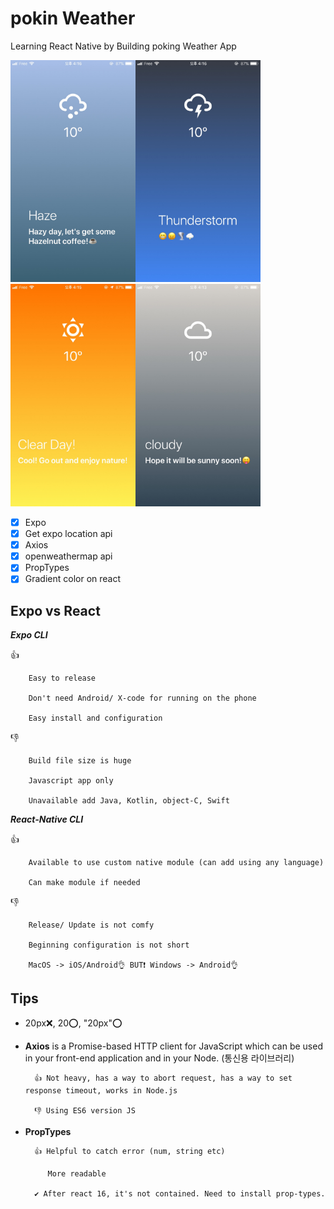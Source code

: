 # pokin Weather

Learning React Native by Building poking Weather App

<img src="https://github.com/HUIWON-RHO/pokin-weather/blob/master/images/weather1.jpg" width ="200"><img src="https://github.com/HUIWON-RHO/pokin-weather/blob/master/images/weather2.jpg" width ="200"><img src="https://github.com/HUIWON-RHO/pokin-weather/blob/master/images/weather3.jpg" width ="200"><img src="https://github.com/HUIWON-RHO/pokin-weather/blob/master/images/weather4.jpg" width ="200">

- [x] Expo
- [x] Get expo location api
- [x] Axios
- [x] openweathermap api
- [x] PropTypes
- [x] Gradient color on react

## Expo vs React

**_Expo CLI_**

👍

        Easy to release

        Don't need Android/ X-code for running on the phone

        Easy install and configuration

👎

        Build file size is huge

        Javascript app only

        Unavailable add Java, Kotlin, object-C, Swift

**_React-Native CLI_**

👍

        Available to use custom native module (can add using any language)

        Can make module if needed

👎

        Release/ Update is not comfy

        Beginning configuration is not short

        MacOS -> iOS/Android👌 BUT❗ Windows -> Android👌

## Tips

- 20px❌, 20⭕, "20px"⭕

- **Axios** is a Promise-based HTTP client for JavaScript which can be used in your front-end application and in your Node. (통신용 라이브러리)

        👍 Not heavy, has a way to abort request, has a way to set response timeout, works in Node.js

        👎 Using ES6 version JS

- **PropTypes**

        👍 Helpful to catch error (num, string etc)

           More readable

        ✔ After react 16, it's not contained. Need to install prop-types.
